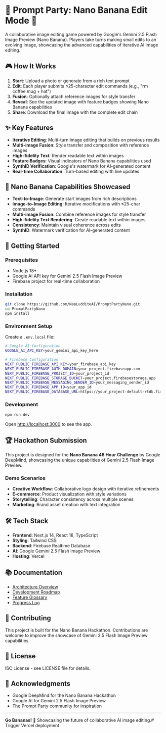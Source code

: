 # 🍌 Prompt Party: Nano Banana Edit Mode 🧪

A collaborative image editing game powered by Google's Gemini 2.5 Flash Image Preview (Nano Banana). Players take turns making small edits to an evolving image, showcasing the advanced capabilities of iterative AI image editing.

## 🎮 How It Works

1. **Start**: Upload a photo or generate from a rich text prompt
2. **Edit**: Each player submits ≤25-character edit commands (e.g., "rm coffee mug + hat")
3. **Fusion**: Optionally attach reference images for style transfer
4. **Reveal**: See the updated image with feature badges showing Nano Banana capabilities
5. **Share**: Download the final image with the complete edit chain

## ✨ Key Features

- **Iterative Editing**: Multi-turn image editing that builds on previous results
- **Multi-image Fusion**: Style transfer and composition with reference images
- **High-fidelity Text**: Render readable text within images
- **Feature Badges**: Visual indicators of Nano Banana capabilities used
- **SynthID Verification**: Google's watermark for AI-generated content
- **Real-time Collaboration**: Turn-based editing with live updates

## 🍌 Nano Banana Capabilities Showcased

- **Text-to-Image**: Generate start images from rich descriptions
- **Image-to-Image Editing**: Iterative modifications with ≤25-char commands
- **Multi-image Fusion**: Combine reference images for style transfer
- **High-fidelity Text Rendering**: Create readable text within images
- **Consistency**: Maintain visual coherence across edits
- **SynthID**: Watermark verification for AI-generated content

## 🚀 Getting Started

### Prerequisites

- Node.js 18+ 
- Google AI API key for Gemini 2.5 Flash Image Preview
- Firebase project for real-time collaboration

### Installation

```bash
git clone https://github.com/NeoLudditeAI/PromptPartyNano.git
cd PromptPartyNano
npm install
```

### Environment Setup

Create a `.env.local` file:

```bash
# Google AI Configuration
GOOGLE_AI_API_KEY=your_gemini_api_key_here

# Firebase Configuration
NEXT_PUBLIC_FIREBASE_API_KEY=your_firebase_api_key
NEXT_PUBLIC_FIREBASE_AUTH_DOMAIN=your_project.firebaseapp.com
NEXT_PUBLIC_FIREBASE_PROJECT_ID=your_project_id
NEXT_PUBLIC_FIREBASE_STORAGE_BUCKET=your_project.firebasestorage.app
NEXT_PUBLIC_FIREBASE_MESSAGING_SENDER_ID=your_messaging_sender_id
NEXT_PUBLIC_FIREBASE_APP_ID=your_app_id
NEXT_PUBLIC_FIREBASE_DATABASE_URL=https://your_project-default-rtdb.firebaseio.com/
```

### Development

```bash
npm run dev
```

Open [http://localhost:3000](http://localhost:3000) to see the app.

## 🏆 Hackathon Submission

This project is designed for the **Nano Banana 48 Hour Challenge** by Google DeepMind, showcasing the unique capabilities of Gemini 2.5 Flash Image Preview.

### Demo Scenarios

- **Creative Workflow**: Collaborative logo design with iterative refinements
- **E-commerce**: Product visualization with style variations
- **Storytelling**: Character consistency across multiple scenes
- **Marketing**: Brand asset creation with text integration

## 🛠️ Tech Stack

- **Frontend**: Next.js 14, React 18, TypeScript
- **Styling**: Tailwind CSS
- **Backend**: Firebase Realtime Database
- **AI**: Google Gemini 2.5 Flash Image Preview
- **Hosting**: Vercel

## 📚 Documentation

- [Architecture Overview](docs/architecture.md)
- [Development Roadmap](docs/roadmap.md)
- [Feature Glossary](docs/glossary.md)
- [Progress Log](docs/progresslog.md)

## 🤝 Contributing

This project is built for the Nano Banana Hackathon. Contributions are welcome to improve the showcase of Gemini 2.5 Flash Image Preview capabilities.

## 📄 License

ISC License - see LICENSE file for details.

## 🙏 Acknowledgments

- Google DeepMind for the Nano Banana Hackathon
- Google AI for Gemini 2.5 Flash Image Preview
- The Prompt Party community for inspiration

---

**Go Bananas!** 🍌 Showcasing the future of collaborative AI image editing.# Trigger Vercel deployment
